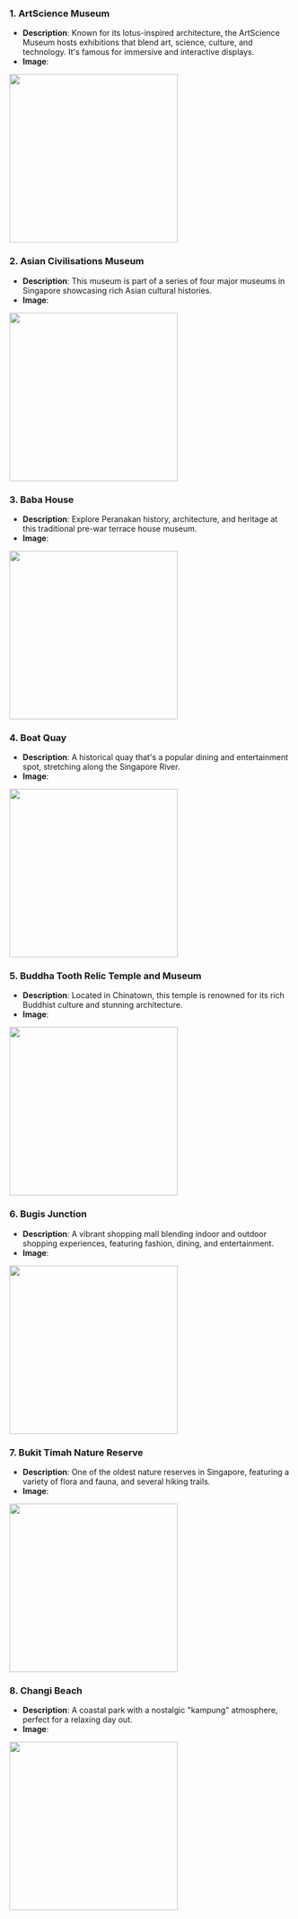 ### 1. ArtScience Museum
- **Description**: Known for its lotus-inspired architecture, the ArtScience Museum hosts exhibitions that blend art, science, culture, and technology. It's famous for immersive and interactive displays.  
- **Image**:  
<img src="https://sgp1.digitaloceanspaces.com/tripkliq-img-dev/poi/poi_image_t2sZTVDc.png" width="300">

### 2. Asian Civilisations Museum
- **Description**: This museum is part of a series of four major museums in Singapore showcasing rich Asian cultural histories.  
- **Image**:  
<img src="https://sgp1.digitaloceanspaces.com/tripkliq-img-dev/poi/poi_image_bdvqCDiK.png" width="300">

### 3. Baba House
- **Description**: Explore Peranakan history, architecture, and heritage at this traditional pre-war terrace house museum.  
- **Image**:  
<img src="https://sgp1.digitaloceanspaces.com/tripkliq-img-dev/poi/poi_image_3bcxjvYH.png" width="300">

### 4. Boat Quay
- **Description**: A historical quay that's a popular dining and entertainment spot, stretching along the Singapore River.  
- **Image**:  
<img src="https://sgp1.digitaloceanspaces.com/tripkliq-img-dev/poi/poi_image_WDnLulwe.png" width="300">

### 5. Buddha Tooth Relic Temple and Museum
- **Description**: Located in Chinatown, this temple is renowned for its rich Buddhist culture and stunning architecture.  
- **Image**:  
<img src="https://sgp1.digitaloceanspaces.com/tripkliq-img-dev/poi/poi_image_NUUTbayS.png" width="300">

### 6. Bugis Junction
- **Description**: A vibrant shopping mall blending indoor and outdoor shopping experiences, featuring fashion, dining, and entertainment.  
- **Image**:  
<img src="https://sgp1.digitaloceanspaces.com/tripkliq-img-dev/poi/poi_image_B4YgkMYF.png" width="300">

### 7. Bukit Timah Nature Reserve
- **Description**: One of the oldest nature reserves in Singapore, featuring a variety of flora and fauna, and several hiking trails.  
- **Image**:  
<img src="https://sgp1.digitaloceanspaces.com/tripkliq-img-dev/poi/poi_image_MLT1QUYZ.png" width="300">

### 8. Changi Beach
- **Description**: A coastal park with a nostalgic "kampung" atmosphere, perfect for a relaxing day out.  
- **Image**:  
<img src="https://sgp1.digitaloceanspaces.com/tripkliq-img-dev/poi/poi_image_6MkUpTGs.png" width="300">
